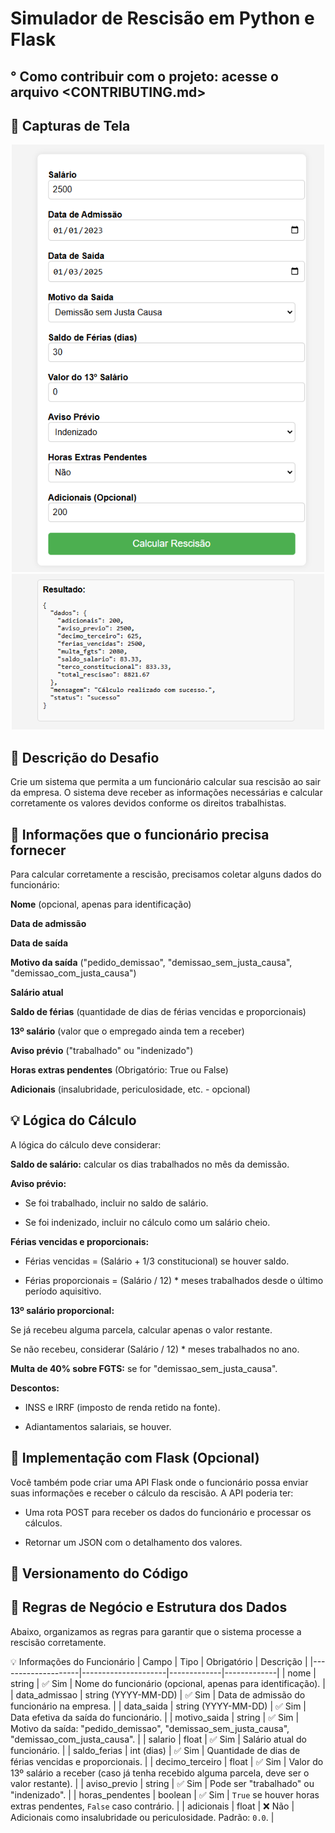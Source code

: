 # Simulador de Rescisão em Python e Flask

## ° Como contribuir com o projeto: acesse o arquivo <CONTRIBUTING.md>

## 📸 Capturas de Tela

<div align="center">
    <img src="cap1.png" alt="Interface Web" width="500">
    <img src="cap2.png" alt="Cálculo Rescisão" width="500">
</div>

## 📝  Descrição do Desafio

Crie um sistema que permita a um funcionário calcular sua rescisão ao sair da empresa. O sistema deve receber as informações necessárias e calcular corretamente os valores devidos conforme os direitos trabalhistas.

## 📌 Informações que o funcionário precisa fornecer

Para calcular corretamente a rescisão, precisamos coletar alguns dados do funcionário:

<b>Nome</b> (opcional, apenas para identificação)

<b>Data de admissão</b>

<b>Data de saída</b>

<b>Motivo da saída</b> ("pedido_demissao", "demissao_sem_justa_causa", "demissao_com_justa_causa")

<b>Salário atual</b>

<b>Saldo de férias</b> (quantidade de dias de férias vencidas e proporcionais)

<b>13º salário</b> (valor que o empregado ainda tem a receber)

<b>Aviso prévio</b> ("trabalhado" ou "indenizado")

<b>Horas extras pendentes</b> (Obrigatório: True ou False)

<b>Adicionais</b> (insalubridade, periculosidade, etc. - opcional)

## 💡 Lógica do Cálculo

A lógica do cálculo deve considerar:

<b>Saldo de salário:</b> calcular os dias trabalhados no mês da demissão.

<b>Aviso prévio:</b>

- Se foi trabalhado, incluir no saldo de salário.

- Se foi indenizado, incluir no cálculo como um salário cheio.

<b>Férias vencidas e proporcionais:</b>

- Férias vencidas = (Salário + 1/3 constitucional) se houver saldo.

- Férias proporcionais = (Salário / 12) * meses trabalhados desde o último período aquisitivo.

<b>13º salário proporcional:</b>

Se já recebeu alguma parcela, calcular apenas o valor restante.

Se não recebeu, considerar (Salário / 12) * meses trabalhados no ano.

<b>Multa de 40% sobre FGTS:</b> se for "demissao_sem_justa_causa".

<b>Descontos:</b>

- INSS e IRRF (imposto de renda retido na fonte).

- Adiantamentos salariais, se houver.

## 🚀 Implementação com Flask (Opcional)

Você também pode criar uma API Flask onde o funcionário possa enviar suas informações e receber o cálculo da rescisão. A API poderia ter:

- Uma rota POST para receber os dados do funcionário e processar os cálculos.

- Retornar um JSON com o detalhamento dos valores.

## 📌 Versionamento do Código

## 📌 Regras de Negócio e Estrutura dos Dados

Abaixo, organizamos as regras para garantir que o sistema processe a rescisão corretamente.

💡 Informações do Funcionário
| Campo              | Tipo                 | Obrigatório | Descrição |
|--------------------|---------------------|-------------|-------------|
| nome              | string               | ✅ Sim  | Nome do funcionário (opcional, apenas para identificação). |
| data_admissao     | string (YYYY-MM-DD)  | ✅ Sim   | Data de admissão do funcionário na empresa. |
| data_saida        | string (YYYY-MM-DD)  | ✅ Sim   | Data efetiva da saída do funcionário. |
| motivo_saida      | string               | ✅ Sim   | Motivo da saída: "pedido_demissao", "demissao_sem_justa_causa", "demissao_com_justa_causa". |
| salario          | float                | ✅ Sim   | Salário atual do funcionário. |
| saldo_ferias     | int (dias)           | ✅ Sim   | Quantidade de dias de férias vencidas e proporcionais. |
| decimo_terceiro  | float                | ✅ Sim   | Valor do 13º salário a receber (caso já tenha recebido alguma parcela, deve ser o valor restante). |
| aviso_previo     | string               | ✅ Sim   | Pode ser "trabalhado" ou "indenizado". |
| horas_pendentes  | boolean              | ✅ Sim   | `True` se houver horas extras pendentes, `False` caso contrário. |
| adicionais       | float                | ❌ Não  | Adicionais como insalubridade ou periculosidade. Padrão: `0.0`. |

